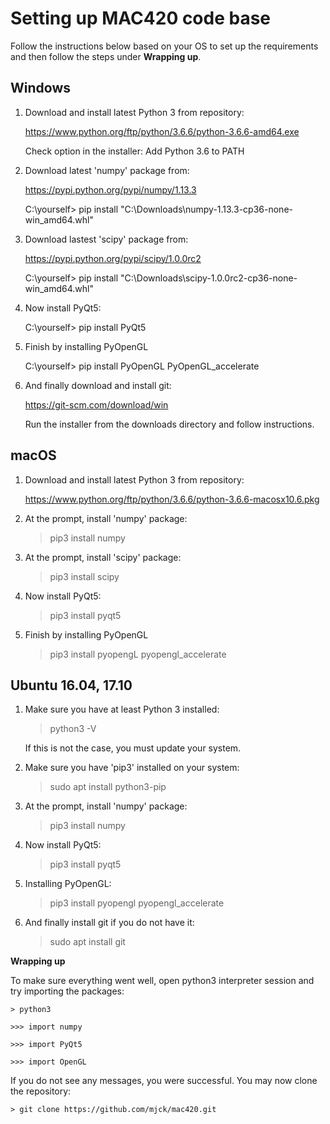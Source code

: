 # Setting up MAC420 code base 

Follow the instructions below based on your OS to set up the requirements
and then follow the steps under **Wrapping up**.

## Windows

1) Download and install latest Python 3 from repository:

   https://www.python.org/ftp/python/3.6.6/python-3.6.6-amd64.exe

   Check option in the installer: Add Python 3.6 to PATH

2) Download latest 'numpy' package from:

	https://pypi.python.org/pypi/numpy/1.13.3

	C:\yourself> pip install "C:\Downloads\numpy-1.13.3-cp36-none-win_amd64.whl"

3) Download lastest 'scipy' package from:

	https://pypi.python.org/pypi/scipy/1.0.0rc2

	C:\yourself> pip install "C:\Downloads\scipy-1.0.0rc2-cp36-none-win_amd64.whl"

6) Now install PyQt5:

	C:\yourself> pip install PyQt5

7) Finish by installing PyOpenGL

	C:\yourself> pip install PyOpenGL PyOpenGL_accelerate

8) And finally download and install git:

	https://git-scm.com/download/win

	Run the installer from the downloads directory and follow instructions.


## macOS

1) Download and install latest Python 3 from repository:

   https://www.python.org/ftp/python/3.6.6/python-3.6.6-macosx10.6.pkg

2) At the prompt, install 'numpy' package:

	> pip3 install numpy

3) At the prompt, install 'scipy' package:

	> pip3 install scipy

4) Now install PyQt5:

	> pip3 install pyqt5

5) Finish by installing PyOpenGL

	> pip3 install pyopengL pyopengl_accelerate


## Ubuntu 16.04, 17.10

1) Make sure you have at least Python 3 installed:

	> python3 -V

   If this is not the case, you must update your system.

2) Make sure you have 'pip3' installed on your system:

	> sudo apt install python3-pip

3) At the prompt, install 'numpy' package:

	> pip3 install numpy

4) Now install PyQt5:

	> pip3 install pyqt5

5) Installing PyOpenGL:

	> pip3 install pyopengl pyopengl_accelerate

6) And finally install git if you do not have it:

	> sudo apt install git


**Wrapping up**

To make sure everything went well, open python3 interpreter session and try
importing the packages:

	> python3

	>>> import numpy

	>>> import PyQt5

	>>> import OpenGL

If you do not see any messages, you were successful. You may now clone
the repository:

	> git clone https://github.com/mjck/mac420.git


